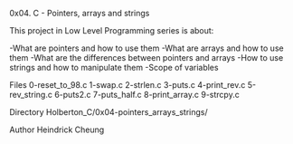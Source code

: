 0x04. C - Pointers, arrays and strings

This project in Low Level Programming series is about:

-What are pointers and how to use them
-What are arrays and how to use them
-What are the differences between pointers and arrays
-How to use strings and how to manipulate them
-Scope of variables

Files
0-reset_to_98.c
1-swap.c
2-strlen.c
3-puts.c
4-print_rev.c
5-rev_string.c
6-puts2.c
7-puts_half.c
8-print_array.c
9-strcpy.c

Directory
Holberton_C/0x04-pointers_arrays_strings/

Author
Heindrick Cheung